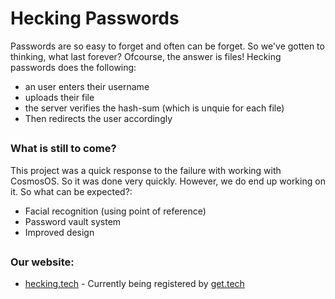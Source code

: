 # Hecking Passwords

Passwords are so easy to forget and often can be forget. So we've gotten to thinking, what last forever? Ofcourse, the answer is files! Hecking passwords does the following:

 * an user enters their username
 * uploads their file
 * the server verifies the hash-sum (which is unquie for each file)
 * Then redirects the user accordingly


##

### What is still to come?
This project was a quick response to the failure with working with CosmosOS. So it was done very quickly. However, we do end up working on it. So what can be expected?:
* Facial recognition (using point of reference)
* Password vault system
* Improved design
 

##

### Our website:

 * [hecking.tech](http://hecking.tech:8070) - Currently being registered by [get.tech](http://get.tech)
